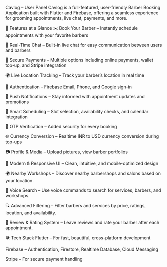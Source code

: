 Cavlog – User Panel
Cavlog is a full-featured, user-friendly Barber Booking Application built with Flutter and Firebase, offering a seamless experience for grooming appointments, live chat, payments, and more.

🚀 Features at a Glance
✂️ Book Your Barber – Instantly schedule appointments with your favorite barbers

💬 Real-Time Chat – Built-in live chat for easy communication between users and barbers

💸 Secure Payments – Multiple options including online payments, wallet top-up, and Stripe integration

🌍 Live Location Tracking – Track your barber’s location in real time

🔐 Authentication – Firebase Email, Phone, and Google sign-in

📲 Push Notifications – Stay informed with appointment updates and promotions

📅 Smart Scheduling – Slot selection, availability checks, and calendar integration

🔁 OTP Verification – Added security for every booking

🌐 Currency Conversion – Realtime INR to USD currency conversion during top-ups

📷 Profile & Media – Upload pictures, view barber portfolios

🎨 Modern & Responsive UI – Clean, intuitive, and mobile-optimized design

🌍 Nearby Workshops – Discover nearby barbershops and salons based on your location.

🎤 Voice Search – Use voice commands to search for services, barbers, and workshops.

🔍 Advanced Filtering – Filter barbers and services by price, ratings, location, and availability.

🌟 Review & Rating System – Leave reviews and rate your barber after each appointment.

🛠️ Tech Stack
Flutter – For fast, beautiful, cross-platform development

Firebase – Authentication, Firestore, Realtime Database, Cloud Messaging

Stripe – For secure payment handling

